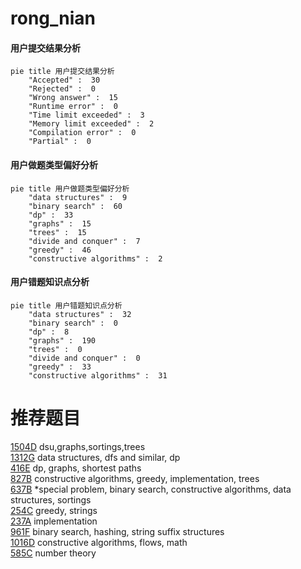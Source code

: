 # rong_nian

<!-- tabs:start -->



#### **用户提交结果分析**

```mermaid
pie title 用户提交结果分析
    "Accepted" :  30
    "Rejected" :  0
    "Wrong answer" :  15
    "Runtime error" :  0
    "Time limit exceeded" :  3
    "Memory limit exceeded" :  2
    "Compilation error" :  0
    "Partial" :  0
```

#### **用户做题类型偏好分析**

```mermaid
pie title 用户做题类型偏好分析
    "data structures" :  9
    "binary search" :  60
    "dp" :  33
    "graphs" :  15
    "trees" :  15
    "divide and conquer" :  7
    "greedy" :  46
    "constructive algorithms" :  2
```
#### **用户错题知识点分析**

```mermaid
pie title 用户错题知识点分析
    "data structures" :  32
    "binary search" :  0
    "dp" :  8
    "graphs" :  190
    "trees" :  0
    "divide and conquer" :  0
    "greedy" :  33
    "constructive algorithms" :  31
```



<!-- tabs:end -->
# 推荐题目
[1504D](https://codeforces.com/contest/1504/problem/D)		dsu,graphs,sortings,trees		  
[1312G](https://codeforces.com/contest/1312/problem/G)		data structures,
                        dfs and similar,
                        dp		  
[416E](https://codeforces.com/contest/416/problem/E)		dp,
                        graphs,
                        shortest paths		  
[827B](https://codeforces.com/contest/827/problem/B)		constructive algorithms,
                        greedy,
                        implementation,
                        trees		  
[637B](https://codeforces.com/contest/637/problem/B)		*special problem,
                        binary search,
                        constructive algorithms,
                        data structures,
                        sortings		  
[254C](https://codeforces.com/contest/254/problem/C)		greedy,
                        strings		  
[237A](https://codeforces.com/contest/237/problem/A)		implementation		  
[961F](https://codeforces.com/contest/961/problem/F)		binary search,
                        hashing,
                        string suffix structures		  
[1016D](https://codeforces.com/contest/1016/problem/D)		constructive algorithms,
                        flows,
                        math		  
[585C](https://codeforces.com/contest/585/problem/C)		number theory		  
